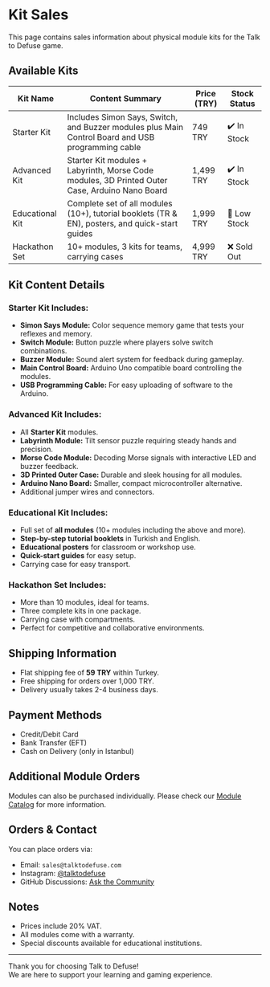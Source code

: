 # Kit Sales

This page contains sales information about physical module kits for the Talk to Defuse game.

##  Available Kits

| Kit Name          | Content Summary                                                                                     | Price (TRY) | Stock Status |
|-------------------|---------------------------------------------------------------------------------------------------|-------------|--------------|
| Starter Kit       | Includes Simon Says, Switch, and Buzzer modules plus Main Control Board and USB programming cable | 749 TRY     | ✔️ In Stock  |
| Advanced Kit      | Starter Kit modules + Labyrinth, Morse Code modules, 3D Printed Outer Case, Arduino Nano Board     | 1,499 TRY   | ✔️ In Stock  |
| Educational Kit   | Complete set of all modules (10+), tutorial booklets (TR & EN), posters, and quick-start guides    | 1,999 TRY   | 🔄 Low Stock |
| Hackathon Set     | 10+ modules, 3 kits for teams, carrying cases                                                     | 4,999 TRY   | ❌ Sold Out  |

##  Kit Content Details

### Starter Kit Includes:
- **Simon Says Module:** Color sequence memory game that tests your reflexes and memory.
- **Switch Module:** Button puzzle where players solve switch combinations.
- **Buzzer Module:** Sound alert system for feedback during gameplay.
- **Main Control Board:** Arduino Uno compatible board controlling the modules.
- **USB Programming Cable:** For easy uploading of software to the Arduino.

### Advanced Kit Includes:
- All **Starter Kit** modules.
- **Labyrinth Module:** Tilt sensor puzzle requiring steady hands and precision.
- **Morse Code Module:** Decoding Morse signals with interactive LED and buzzer feedback.
- **3D Printed Outer Case:** Durable and sleek housing for all modules.
- **Arduino Nano Board:** Smaller, compact microcontroller alternative.
- Additional jumper wires and connectors.

### Educational Kit Includes:
- Full set of **all modules** (10+ modules including the above and more).
- **Step-by-step tutorial booklets** in Turkish and English.
- **Educational posters** for classroom or workshop use.
- **Quick-start guides** for easy setup.
- Carrying case for easy transport.

### Hackathon Set Includes:
- More than 10 modules, ideal for teams.
- Three complete kits in one package.
- Carrying case with compartments.
- Perfect for competitive and collaborative environments.

##  Shipping Information

- Flat shipping fee of **59 TRY** within Turkey.
- Free shipping for orders over 1,000 TRY.
- Delivery usually takes 2-4 business days.

##  Payment Methods

- Credit/Debit Card
- Bank Transfer (EFT)
- Cash on Delivery (only in Istanbul)

##  Additional Module Orders

Modules can also be purchased individually. Please check our [Module Catalog](full-modules.md) for more information.

##  Orders & Contact

You can place orders via:

- Email: `sales@talktodefuse.com`
- Instagram: [@talktodefuse](https://instagram.com/talktodefuse)
- GitHub Discussions: [Ask the Community](https://github.com/username/talk-to-defuse/discussions)

##  Notes

- Prices include 20% VAT.
- All modules come with a warranty.
- Special discounts available for educational institutions.

---

Thank you for choosing Talk to Defuse!  
We are here to support your learning and gaming experience.
